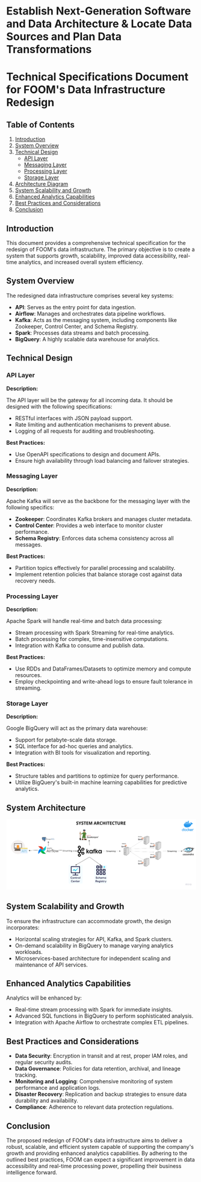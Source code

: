 # Establish Next-Generation Software and Data Architecture & Locate Data Sources and Plan Data Transformations

# Technical Specifications Document for FOOM's Data Infrastructure Redesign

  

## Table of Contents

  

1. [Introduction](http://#introduction)
2. [System Overview](http://#system-overview)
3. [Technical Design](http://#technical-design)
    *   [API Layer](http://#api-layer)
    *   [Messaging Layer](http://#messaging-layer)
    *   [Processing Layer](http://#processing-layer)
    *   [Storage Layer](http://#storage-layer)
4. [Architecture Diagram](http://#architecture-diagram)
5. [System Scalability and Growth](http://#system-scalability-and-growth)
6. [Enhanced Analytics Capabilities](http://#enhanced-analytics-capabilities)
7. [Best Practices and Considerations](http://#best-practices-and-considerations)
8. [Conclusion](http://#conclusion)

  

## Introduction

  

This document provides a comprehensive technical specification for the redesign of FOOM's data infrastructure. The primary objective is to create a system that supports growth, scalability, improved data accessibility, real-time analytics, and increased overall system efficiency.

  

## System Overview

  

The redesigned data infrastructure comprises several key systems:

  

*   **API**: Serves as the entry point for data ingestion.
*   **Airflow**: Manages and orchestrates data pipeline workflows.
*   **Kafka**: Acts as the messaging system, including components like Zookeeper, Control Center, and Schema Registry.
*   **Spark**: Processes data streams and batch processing.
*   **BigQuery**: A highly scalable data warehouse for analytics.

  

## Technical Design

  

### API Layer

  

**Description:**

  

The API layer will be the gateway for all incoming data. It should be designed with the following specifications:

  

*   RESTful interfaces with JSON payload support.
*   Rate limiting and authentication mechanisms to prevent abuse.
*   Logging of all requests for auditing and troubleshooting.

  

**Best Practices:**

  

*   Use OpenAPI specifications to design and document APIs.
*   Ensure high availability through load balancing and failover strategies.

  

### Messaging Layer

  

**Description:**

  

Apache Kafka will serve as the backbone for the messaging layer with the following specifics:

  

*   **Zookeeper**: Coordinates Kafka brokers and manages cluster metadata.
*   **Control Center**: Provides a web interface to monitor cluster performance.
*   **Schema Registry**: Enforces data schema consistency across all messages.

  

**Best Practices:**

  

*   Partition topics effectively for parallel processing and scalability.
*   Implement retention policies that balance storage cost against data recovery needs.

  

### Processing Layer

  

**Description:**

  

Apache Spark will handle real-time and batch data processing:

  

*   Stream processing with Spark Streaming for real-time analytics.
*   Batch processing for complex, time-insensitive computations.
*   Integration with Kafka to consume and publish data.

  

**Best Practices:**

  

*   Use RDDs and DataFrames/Datasets to optimize memory and compute resources.
*   Employ checkpointing and write-ahead logs to ensure fault tolerance in streaming.

  

### Storage Layer

  

**Description:**

  

Google BigQuery will act as the primary data warehouse:

  

*   Support for petabyte-scale data storage.
*   SQL interface for ad-hoc queries and analytics.
*   Integration with BI tools for visualization and reporting.

  

**Best Practices:**

  

*   Structure tables and partitions to optimize for query performance.
*   Utilize BigQuery's built-in machine learning capabilities for predictive analytics.

  

## System Architecture
<img src="Data engineering architecture.png">
  

  

## System Scalability and Growth

  

To ensure the infrastructure can accommodate growth, the design incorporates:

  

*   Horizontal scaling strategies for API, Kafka, and Spark clusters.
*   On-demand scalability in BigQuery to manage varying analytics workloads.
*   Microservices-based architecture for independent scaling and maintenance of API services.

  

## Enhanced Analytics Capabilities

  

Analytics will be enhanced by:

  

*   Real-time stream processing with Spark for immediate insights.
*   Advanced SQL functions in BigQuery to perform sophisticated analysis.
*   Integration with Apache Airflow to orchestrate complex ETL pipelines.

  

## Best Practices and Considerations

  

*   **Data Security**: Encryption in transit and at rest, proper IAM roles, and regular security audits.
*   **Data Governance**: Policies for data retention, archival, and lineage tracking.
*   **Monitoring and Logging**: Comprehensive monitoring of system performance and application logs.
*   **Disaster Recovery**: Replication and backup strategies to ensure data durability and availability.
*   **Compliance**: Adherence to relevant data protection regulations.

  

## Conclusion

  

The proposed redesign of FOOM's data infrastructure aims to deliver a robust, scalable, and efficient system capable of supporting the company's growth and providing enhanced analytics capabilities. By adhering to the outlined best practices, FOOM can expect a significant improvement in data accessibility and real-time processing power, propelling their business intelligence forward.
